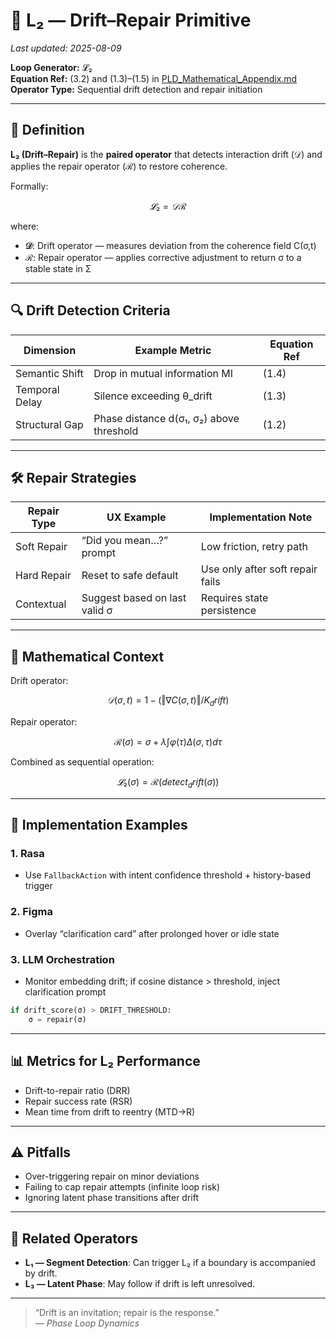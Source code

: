 # 🔹 L₂ — Drift–Repair Primitive

_Last updated: 2025-08-09_

**Loop Generator:** 𝓛₂  
**Equation Ref:** (3.2) and (1.3)–(1.5) in [PLD_Mathematical_Appendix.md](../../01_phase_loop_dynamics/PLD_Mathematical_Appendix.md)  
**Operator Type:** Sequential drift detection and repair initiation

---

## 📖 Definition

**L₂ (Drift–Repair)** is the **paired operator** that detects interaction drift (𝒟) and applies the repair operator (ℛ) to restore coherence.

Formally:  
```math
𝓛₂ = 𝒟ℛ
```
where:

- **𝒟**: Drift operator — measures deviation from the coherence field C(σ,t)  
- **ℛ**: Repair operator — applies corrective adjustment to return σ to a stable state in Σ

---

## 🔍 Drift Detection Criteria

| Dimension       | Example Metric                                  | Equation Ref |
|-----------------|------------------------------------------------|--------------|
| Semantic Shift  | Drop in mutual information MI                   | (1.4)        |
| Temporal Delay  | Silence exceeding θ_drift                       | (1.3)        |
| Structural Gap  | Phase distance d(σ₁, σ₂) above threshold        | (1.2)        |

---

## 🛠 Repair Strategies

| Repair Type   | UX Example                                | Implementation Note |
|---------------|-------------------------------------------|----------------------|
| Soft Repair   | “Did you mean…?” prompt                    | Low friction, retry path |
| Hard Repair   | Reset to safe default                      | Use only after soft repair fails |
| Contextual    | Suggest based on last valid σ              | Requires state persistence |

---

## 🔗 Mathematical Context

Drift operator:  
```math
𝒟(σ,t) = 1 − (‖∇C(σ,t)‖ / K_drift)
```
Repair operator:  
```math
ℛ(σ) = σ + λ ∫ φ(τ) Δ(σ,τ) dτ
```
Combined as sequential operation:  
```math
𝓛₂(σ) = ℛ(  detect_drift(σ)  )
```

---

## 🧩 Implementation Examples

### 1. **Rasa**
- Use `FallbackAction` with intent confidence threshold + history-based trigger

### 2. **Figma**
- Overlay “clarification card” after prolonged hover or idle state

### 3. **LLM Orchestration**
- Monitor embedding drift; if cosine distance > threshold, inject clarification prompt

```python
if drift_score(σ) > DRIFT_THRESHOLD:
    σ = repair(σ)
```

---

## 📊 Metrics for L₂ Performance

- Drift-to-repair ratio (DRR)  
- Repair success rate (RSR)  
- Mean time from drift to reentry (MTD→R)

---

## ⚠️ Pitfalls

- Over-triggering repair on minor deviations  
- Failing to cap repair attempts (infinite loop risk)  
- Ignoring latent phase transitions after drift

---

## 📌 Related Operators

- **L₁ — Segment Detection**: Can trigger L₂ if a boundary is accompanied by drift.  
- **L₃ — Latent Phase**: May follow if drift is left unresolved.

---

> “Drift is an invitation; repair is the response.”  
> — *Phase Loop Dynamics*
